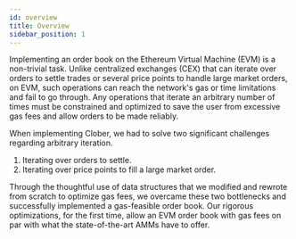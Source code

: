 ```yaml
---
id: overview
title: Overview
sidebar_position: 1
---
```


Implementing an order book on the Ethereum Virtual Machine (EVM) is a non-trivial task. 
Unlike centralized exchanges (CEX) that can iterate over orders to settle trades or several price points to handle large market orders, on EVM, such operations can reach the network's gas or time limitations and fail to go through. 
Any operations that iterate an arbitrary number of times must be constrained and optimized to save the user from excessive gas fees and allow orders to be made reliably.

When implementing Clober, we had to solve two significant challenges regarding arbitrary iteration.
1. Iterating over orders to settle.
2. Iterating over price points to fill a large market order.

Through the thoughtful use of data structures that we modified and rewrote from scratch to optimize gas fees, we overcame these two bottlenecks and successfully implemented a gas-feasible order book.
Our rigorous optimizations, for the first time, allow an EVM order book with gas fees on par with what the state-of-the-art AMMs have to offer.
